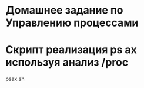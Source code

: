 # Домашнее задание по Управлению процессами

# Скрипт реализация ps ax используя анализ /proc
psax.sh
